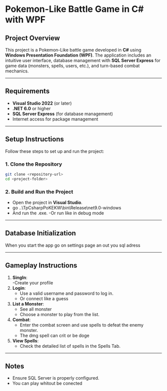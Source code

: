 # Pokemon-Like Battle Game in C# with WPF

## Project Overview

This project is a Pokemon-Like battle game developed in **C#** using **Windows Presentation Foundation (WPF)**. The application includes an intuitive user interface, database management with **SQL Server Express** for game data (monsters, spells, users, etc.), and turn-based combat mechanics.


---

## Requirements

- **Visual Studio 2022** (or later)
- **.NET 6.0** or higher
- **SQL Server Express** (for database management)
- Internet access for package management

---

## Setup Instructions

Follow these steps to set up and run the project:

### 1. Clone the Repository

```bash
git clone <repository-url>
cd <project-folder>
```

### 2. Build and Run the Project

- Open the project in **Visual Studio**.
- go ..\TpCsharpPoKEKW\bin\Release\net9.0-windows
- And run the .exe.
-Or run like in debug mode 
---

## Database Initialization

When you start the app go on settings page an out you sql adress

---

## Gameplay Instructions


1. **SingIn**:	
	-Create your profile
2. **Login**:
	- Use a valid username and password to log in.
	- Or connect like a guess
2. **List a Monster**:
	- See all monster 
	- Choose a monster to play from the list.
3. **Combat**:
	- Enter the combat screen and use spells to defeat the enemy monster.
	- The dmg spell can crit or be doge
4. **View Spells**:
	- Check the detailed list of spells in the Spells Tab.

---

## Notes

- Ensure SQL Server is properly configured.
- You can play whitout be conected



